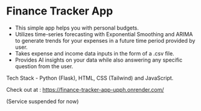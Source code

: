 # Finance Tracker App
- This simple app helps you with personal budgets.
- Utilizes time-series forecasting with Exponential Smoothing and ARIMA
  to generate trends for your expenses in a future time period provided by user.
- Takes expense and income data inputs in the form of a .csv file.
- Provides AI insights on your data while also answering any specific question
  from the user.

Tech Stack - Python (Flask), HTML, CSS (Tailwind) and JavaScript. 

Check out at : https://finance-tracker-app-upph.onrender.com/

(Service suspended for now) 
